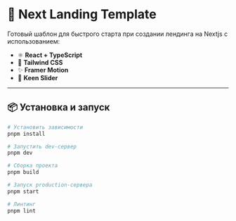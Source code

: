 # 🚀 Next Landing Template

Готовый шаблон для быстрого старта при создании лендинга на Nextjs с использованием:

- ⚛️ **React + TypeScript**
- 🎨 **Tailwind CSS**
- ✨ **Framer Motion**
- 🎠 **Keen Slider**

---

## 📦 Установка и запуск

```bash
# Установить зависимости
pnpm install

# Запустить dev-сервер
pnpm dev

# Сборка проекта
pnpm build

# Запуск production-сервера
pnpm start

# Линтинг
pnpm lint

